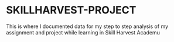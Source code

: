# SKILLHARVEST-PROJECT
This is where I documented data for my  step to step analysis of my assignment  and project while learning in Skill Harvest Academu
